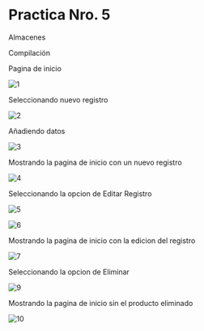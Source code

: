 # Practica Nro. 5

Almacenes

Compilación

Pagina de inicio

![1](https://user-images.githubusercontent.com/65792707/83458840-38b59b00-a431-11ea-8ad4-70daadae7196.jpg)

Seleccionando nuevo registro

![2](https://user-images.githubusercontent.com/65792707/83459375-3dc71a00-a432-11ea-8508-658e9c791361.jpg)

Añadiendo datos 

![3](https://user-images.githubusercontent.com/65792707/83459407-56373480-a432-11ea-9064-9556648f0301.jpg)

Mostrando la pagina de inicio con un nuevo registro

![4](https://user-images.githubusercontent.com/65792707/83459433-60f1c980-a432-11ea-9580-bf6cb9942adc.jpg)

Seleccionando la opcion de Editar Registro

![5](https://user-images.githubusercontent.com/65792707/83459441-651de700-a432-11ea-8ccc-b60224169d5e.jpg)

![6](https://user-images.githubusercontent.com/65792707/83459446-67804100-a432-11ea-962f-75cfaa0c0b99.jpg)

Mostrando la pagina de inicio con la edicion del registro

![7](https://user-images.githubusercontent.com/65792707/83459449-69e29b00-a432-11ea-9850-82759072caf6.jpg)

Seleccionando la opcion de Eliminar 

![9](https://user-images.githubusercontent.com/65792707/83459467-6fd87c00-a432-11ea-99ea-1e0e96ba9add.jpg)

Mostrando la pagina de inicio sin el producto eliminado

![10](https://user-images.githubusercontent.com/65792707/83459472-736c0300-a432-11ea-9869-68e155b095b2.jpg)
